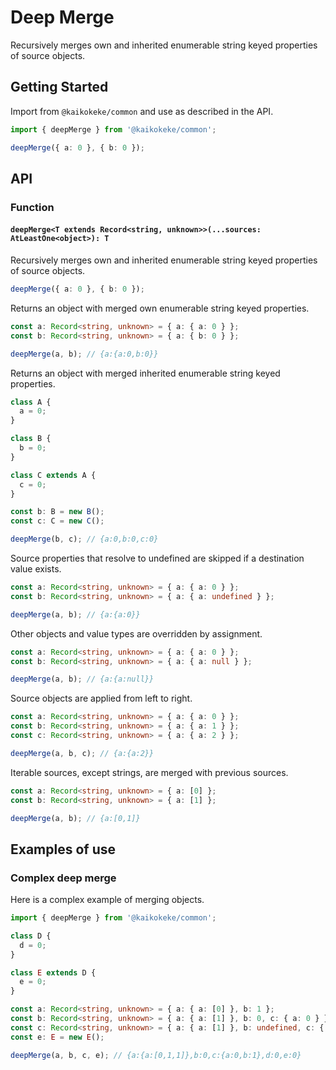 # Deep Merge

Recursively merges own and inherited enumerable string keyed properties of source objects.

## Getting Started

Import from `@kaikokeke/common` and use as described in the API.

```ts
import { deepMerge } from '@kaikokeke/common';

deepMerge({ a: 0 }, { b: 0 });
```

## API

### Function

#### `deepMerge<T extends Record<string, unknown>>(...sources: AtLeastOne<object>): T`

Recursively merges own and inherited enumerable string keyed properties of source objects.

```ts
deepMerge({ a: 0 }, { b: 0 });
```

Returns an object with merged own enumerable string keyed properties.

```ts
const a: Record<string, unknown> = { a: { a: 0 } };
const b: Record<string, unknown> = { a: { b: 0 } };

deepMerge(a, b); // {a:{a:0,b:0}}
```

Returns an object with merged inherited enumerable string keyed properties.

```ts
class A {
  a = 0;
}

class B {
  b = 0;
}

class C extends A {
  c = 0;
}

const b: B = new B();
const c: C = new C();

deepMerge(b, c); // {a:0,b:0,c:0}
```

Source properties that resolve to undefined are skipped if a destination value exists.

```ts
const a: Record<string, unknown> = { a: { a: 0 } };
const b: Record<string, unknown> = { a: { a: undefined } };

deepMerge(a, b); // {a:{a:0}}
```

Other objects and value types are overridden by assignment.

```ts
const a: Record<string, unknown> = { a: { a: 0 } };
const b: Record<string, unknown> = { a: { a: null } };

deepMerge(a, b); // {a:{a:null}}
```

Source objects are applied from left to right.

```ts
const a: Record<string, unknown> = { a: { a: 0 } };
const b: Record<string, unknown> = { a: { a: 1 } };
const c: Record<string, unknown> = { a: { a: 2 } };

deepMerge(a, b, c); // {a:{a:2}}
```

Iterable sources, except strings, are merged with previous sources.

```ts
const a: Record<string, unknown> = { a: [0] };
const b: Record<string, unknown> = { a: [1] };

deepMerge(a, b); // {a:[0,1]}
```

## Examples of use

### Complex deep merge

Here is a complex example of merging objects.

```ts
import { deepMerge } from '@kaikokeke/common';

class D {
  d = 0;
}

class E extends D {
  e = 0;
}

const a: Record<string, unknown> = { a: { a: [0] }, b: 1 };
const b: Record<string, unknown> = { a: { a: [1] }, b: 0, c: { a: 0 } };
const c: Record<string, unknown> = { a: { a: [1] }, b: undefined, c: { b: 1 } };
const e: E = new E();

deepMerge(a, b, c, e); // {a:{a:[0,1,1]},b:0,c:{a:0,b:1},d:0,e:0}
```
